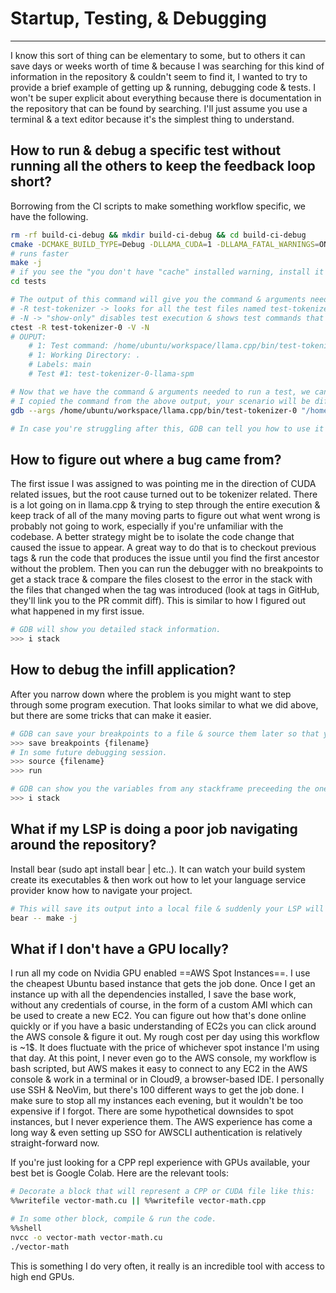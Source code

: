 # Startup, Testing, & Debugging
---
I know this sort of thing can be elementary to some, but to others it can save days or weeks worth of time & because I was searching for this kind of information in the repository & couldn't seem to find it, I wanted to try to provide a brief example of getting up & running, debugging code & tests. I won't be super explicit about everything because there is documentation in the repository that can be found by searching. I'll just assume you use a terminal & a text editor because it's the simplest thing to understand.

## How to run & debug a specific test without running all the others to keep the feedback loop short?
Borrowing from the CI scripts to make something workflow specific, we have the following.
```bash
rm -rf build-ci-debug && mkdir build-ci-debug && cd build-ci-debug
cmake -DCMAKE_BUILD_TYPE=Debug -DLLAMA_CUDA=1 -DLLAMA_FATAL_WARNINGS=ON .. && cd ..
# runs faster
make -j
# if you see the "you don't have "cache" installed warning, install it to save immense amounts of time!"
cd tests

# The output of this command will give you the command & arguments needed to run GDB.
# -R test-tokenizer -> looks for all the test files named test-tokenizer* (R=Regex)
# -N -> "show-only" disables test execution & shows test commands that you can feed to GDB.
ctest -R test-tokenizer-0 -V -N
# OUPUT:
    # 1: Test command: /home/ubuntu/workspace/llama.cpp/bin/test-tokenizer-0 "/home/ubuntu/workspace/llama.cpp/tests/../models/ggml-vocab-llama-spm.gguf"
    # 1: Working Directory: .
    # Labels: main
    # Test #1: test-tokenizer-0-llama-spm

# Now that we have the command & arguments needed to run a test, we can debug it with GDB.
# I copied the command from the above output, your scenario will be different.
gdb --args /home/ubuntu/workspace/llama.cpp/bin/test-tokenizer-0 "/home/ubuntu/workspace/llama.cpp/tests/../models/ggml-vocab-llama-spm.gguf"

# In case you're struggling after this, GDB can tell you how to use it (>>> help) & it can do incredible things like inspect the variables of any stackframe previous to the current one to help you see what's led to the issue. GDB also makes it easy to revisit a debugging session (see below).
```

## How to figure out where a bug came from?
The first issue I was assigned to was pointing me in the direction of CUDA related issues, but the root cause turned out to be tokenizer related. There is a lot going on in llama.cpp & trying to step through the entire execution & keep track of all of the many moving parts to figure out what went wrong is probably not going to work, especially if you're unfamiliar with the codebase. A better strategy might be to isolate the code change that caused the issue to appear. A great way to do that is to checkout previous tags & run the code that produces the issue until you find the first ancestor without the problem. Then you can run the debugger with no breakpoints to get a stack trace & compare the files closest to the error in the stack with the files that changed when the tag was introduced (look at tags in GitHub, they'll link you to the PR commit diff). This is similar to how I figured out what happened in my first issue.
```bash
# GDB will show you detailed stack information.
>>> i stack
```

## How to debug the infill application?
After you narrow down where the problem is you might want to step through some program execution. That looks similar to what we did above, but there are some tricks that can make it easier.
```bash
# GDB can save your breakpoints to a file & source them later so that you can revisit a debugging session.
>>> save breakpoints {filename}
# In some future debugging session.
>>> source {filename}
>>> run

# GDB can show you the variables from any stackframe preceeding the one you're in currently.
>>> i stack
```

## What if my LSP is doing a poor job navigating around the repository?
Install bear (sudo apt install bear | etc..). It can watch your build system create its executables & then work out how to let your language service provider know how to navigate your project.
```bash
# This will save its output into a local file & suddenly your LSP will know how to GOTO DEFN or DECL, etc.
bear -- make -j
```
## What if I don't have a GPU locally?
I run all my code on Nvidia GPU enabled ==AWS Spot Instances==. I use the cheapest Ubuntu based instance that gets the job done. Once I get an instance up with all the dependencies installed, I save the base work, without any credentials of course, in the form of a custom AMI which can be used to create a new EC2. You can figure out how that's done online quickly or if you have a basic understanding of EC2s you can click around the AWS console & figure it out. My rough cost per day using this workflow is ~1$. It does fluctuate with the price of whichever spot instance I'm using that day. At this point, I never even go to the AWS console, my workflow is bash scripted, but AWS makes it easy to connect to any EC2 in the AWS console & work in a terminal or in Cloud9, a browser-based IDE. I personally use SSH & NeoVim, but there's 100 different ways to get the job done. I make sure to stop all my instances each evening, but it wouldn't be too expensive if I forgot. There are some hypothetical downsides to spot instances, but I never experience them. The AWS experience has come a long way & even setting up SSO for AWSCLI authentication is relatively straight-forward now.

If you're just looking for a CPP repl experience with GPUs available, your best bet is Google Colab. Here are the relevant tools:
```bash
# Decorate a block that will represent a CPP or CUDA file like this:
%%writefile vector-math.cu || %%writefile vector-math.cpp

# In some other block, compile & run the code.
%%shell
nvcc -o vector-math vector-math.cu
./vector-math
```
This is something I do very often, it really is an incredible tool with access to high end GPUs.
